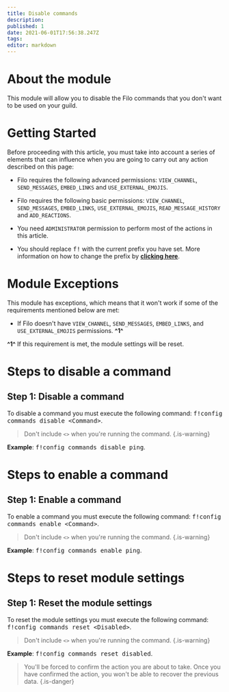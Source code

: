 ```yaml
---
title: Disable commands
description:
published: 1
date: 2021-06-01T17:56:38.247Z
tags:
editor: markdown
---
```


# About the module

This module will allow you to disable the Filo commands that you don't want to be used on your guild.

# Getting Started

Before proceeding with this article, you must take into account a series of elements that can influence when you are going to carry out any action described on this page:

- Filo requires the following advanced permissions: ``VIEW_CHANNEL``, ``SEND_MESSAGES``, ``EMBED_LINKS`` and ``USE_EXTERNAL_EMOJIS``.

- Filo requires the following basic permissions: ``VIEW_CHANNEL``, ``SEND_MESSAGES``, ``EMBED_LINKS``, ``USE_EXTERNAL_EMOJIS``, ``READ_MESSAGE_HISTORY`` and ``ADD_REACTIONS``.

- You need ``ADMINISTRATOR`` permission to perform most of the actions in this article.

- You should replace <kbd>f!</kbd> with the current prefix you have set. More information on how to change the prefix by **[clicking here](es/modules/prefix)**.

# Module Exceptions

This module has exceptions, which means that it won't work if some of the requirements mentioned below are met:

- If Filo doesn't have ``VIEW_CHANNEL``, ``SEND_MESSAGES``, ``EMBED_LINKS``, and ``USE_EXTERNAL_EMOJIS`` permissions. **^1^**

**^1^** If this requirement is met, the module settings will be reset.

# Steps to disable a command

## **Step 1**: Disable a command

To disable a command you must execute the following command: <kbd>f!config commands disable \<Command></kbd>.

> Don't include ``<>`` when you're running the command.
{.is-warning}

**Example**: <kbd>f!config commands disable ping</kbd>.

# Steps to enable a command

## **Step 1**: Enable a command

To enable a command you must execute the following command: <kbd>f!config commands enable \<Command></kbd>.

> Don't include ``<>`` when you're running the command.
{.is-warning}

**Example**: <kbd>f!config commands enable ping</kbd>.

# Steps to reset module settings

## **Step 1**: Reset the module settings

To reset the module settings you must execute the following command: <kbd>f!config commands reset \<Disabled></kbd>.

> Don't include ``<>`` when you're running the command.
{.is-warning}

**Example**: <kbd>f!config commands reset disabled</kbd>.

> You'll be forced to confirm the action you are about to take. Once you have confirmed the action, you won't be able to recover the previous data.
{.is-danger}
